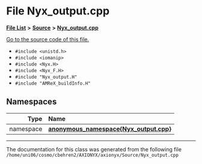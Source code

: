 
# File Nyx\_output.cpp


[**File List**](files.md) **>** [**Source**](dir_74389ed8173ad57b461b9d623a1f3867.md) **>** [**Nyx\_output.cpp**](Nyx__output_8cpp.md)

[Go to the source code of this file.](Nyx__output_8cpp_source.md)



* `#include <unistd.h>`
* `#include <iomanip>`
* `#include <Nyx.H>`
* `#include <Nyx_F.H>`
* `#include "Nyx_output.H"`
* `#include "AMReX_buildInfo.H"`









## Namespaces

| Type | Name |
| ---: | :--- |
| namespace | [**anonymous\_namespace{Nyx\_output.cpp}**](namespaceanonymous__namespace_02Nyx__output_8cpp_03.md) <br> |















------------------------------
The documentation for this class was generated from the following file `/home/uni06/cosmo/cbehren2/AXIONYX/axionyx/Source/Nyx_output.cpp`